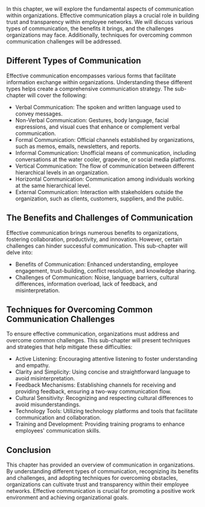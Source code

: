 
In this chapter, we will explore the fundamental aspects of communication within organizations. Effective communication plays a crucial role in building trust and transparency within employee networks. We will discuss various types of communication, the benefits it brings, and the challenges organizations may face. Additionally, techniques for overcoming common communication challenges will be addressed.

Different Types of Communication
-------------------------------------------------

Effective communication encompasses various forms that facilitate information exchange within organizations. Understanding these different types helps create a comprehensive communication strategy. The sub-chapter will cover the following:

* Verbal Communication: The spoken and written language used to convey messages.
* Non-Verbal Communication: Gestures, body language, facial expressions, and visual cues that enhance or complement verbal communication.
* Formal Communication: Official channels established by organizations, such as memos, emails, newsletters, and reports.
* Informal Communication: Unofficial means of communication, including conversations at the water cooler, grapevine, or social media platforms.
* Vertical Communication: The flow of communication between different hierarchical levels in an organization.
* Horizontal Communication: Communication among individuals working at the same hierarchical level.
* External Communication: Interaction with stakeholders outside the organization, such as clients, customers, suppliers, and the public.

The Benefits and Challenges of Communication
-------------------------------------------------------------

Effective communication brings numerous benefits to organizations, fostering collaboration, productivity, and innovation. However, certain challenges can hinder successful communication. This sub-chapter will delve into:

* Benefits of Communication: Enhanced understanding, employee engagement, trust-building, conflict resolution, and knowledge sharing.
* Challenges of Communication: Noise, language barriers, cultural differences, information overload, lack of feedback, and misinterpretation.

Techniques for Overcoming Common Communication Challenges
--------------------------------------------------------------------------

To ensure effective communication, organizations must address and overcome common challenges. This sub-chapter will present techniques and strategies that help mitigate these difficulties:

* Active Listening: Encouraging attentive listening to foster understanding and empathy.
* Clarity and Simplicity: Using concise and straightforward language to avoid misinterpretation.
* Feedback Mechanisms: Establishing channels for receiving and providing feedback, ensuring a two-way communication flow.
* Cultural Sensitivity: Recognizing and respecting cultural differences to avoid misunderstandings.
* Technology Tools: Utilizing technology platforms and tools that facilitate communication and collaboration.
* Training and Development: Providing training programs to enhance employees' communication skills.

Conclusion
----------

This chapter has provided an overview of communication in organizations. By understanding different types of communication, recognizing its benefits and challenges, and adopting techniques for overcoming obstacles, organizations can cultivate trust and transparency within their employee networks. Effective communication is crucial for promoting a positive work environment and achieving organizational goals.
